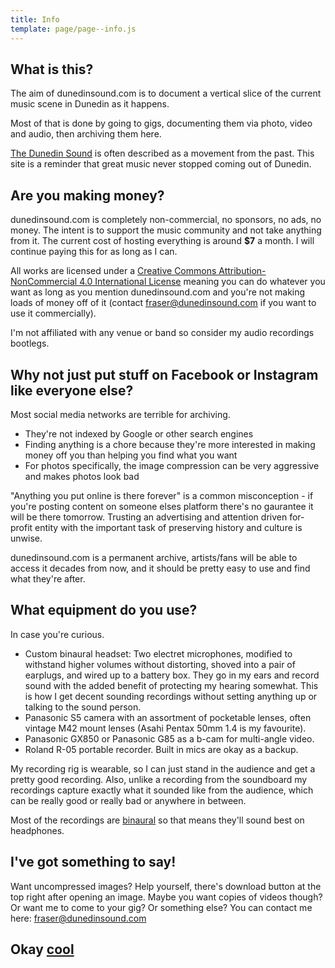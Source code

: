 ```yaml
---
title: Info
template: page/page--info.js
---
```


## What is this?

The aim of dunedinsound.com is to document a vertical slice of the current music scene in Dunedin as it happens.

Most of that is done by going to gigs, documenting them via photo, video and audio, then archiving them here.

<a title="Dunedin Sound on Wikipedia" href="https://en.wikipedia.org/wiki/Dunedin_sound" target="_blank">The Dunedin Sound</a> is often described as a movement from the past. This site is a reminder that great music never stopped coming out of Dunedin.

## Are you making money?

dunedinsound.com is completely non-commercial, no sponsors, no ads, no money. The intent is to support the music community and not take anything from it. The current cost of hosting everything is around **\$7** a month. I will continue paying this for as long as I can.

All works are licensed under a <a rel="license" href="http://creativecommons.org/licenses/by-nc/4.0/">Creative Commons Attribution-NonCommercial 4.0 International License</a> meaning you can do whatever you want as long as you mention dunedinsound.com and you're not making loads of money off of it (contact fraser@dunedinsound.com if you want to use it commercially).

I'm not affiliated with any venue or band so consider my audio recordings bootlegs.

## Why not just put stuff on Facebook or Instagram like everyone else?

Most social media networks are terrible for archiving.

- They're not indexed by Google or other search engines
- Finding anything is a chore because they're more interested in making money off you than helping you find what you want
- For photos specifically, the image compression can be very aggressive and makes photos look bad

"Anything you put online is there forever" is a common misconception - if you're posting content on someone elses platform there's no gaurantee it will be there tomorrow. Trusting an advertising and attention driven for-profit entity with the important task of preserving history and culture is unwise.

dunedinsound.com is a permanent archive, artists/fans will be able to access it decades from now, and it should be pretty easy to use and find what they're after.

## What equipment do you use?

In case you're curious.

- Custom binaural headset: Two electret microphones, modified to withstand higher volumes without distorting, shoved into a pair of earplugs, and wired up to a battery box. They go in my ears and record sound with the added benefit of protecting my hearing somewhat. This is how I get decent sounding recordings without setting anything up or talking to the sound person.
- Panasonic S5 camera with an assortment of pocketable lenses, often vintage M42 mount lenses (Asahi Pentax 50mm 1.4 is my favourite).
- Panasonic GX850 or Panasonic G85 as a b-cam for multi-angle video.
- Roland R-05 portable recorder. Built in mics are okay as a backup.

My recording rig is wearable, so I can just stand in the audience and get a pretty good recording. Also, unlike a recording from the soundboard my recordings capture exactly what it sounded like from the audience, which can be really good or really bad or anywhere in between.

Most of the recordings are [binaural](https://en.wikipedia.org/wiki/Binaural_recording) so that means they'll sound best on headphones.

## I've got something to say!

Want uncompressed images? Help yourself, there's download button at the top right after opening an image. Maybe you want copies of videos though? Or want me to come to your gig? Or something else? You can contact me here: <a href="mailto:fraser@dunedinsound.com">fraser@dunedinsound.com</a>

<h2>Okay <a onmouseover="const msg = new SpeechSynthesisUtterance();msg.voiceURI = 'native';msg.volume = 1;msg.rate = 0.1;msg.pitch = Math.floor(Math.random() * (2 - 0 + 1));msg.text = 'cool';msg.lang = 'en-US';speechSynthesis.speak(msg);" class="trippy" href="/">cool</a></h2>
